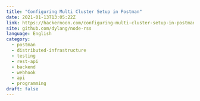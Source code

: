 ```yaml
---
title: "Configuring Multi Cluster Setup in Postman"
date: 2021-01-13T13:05:22Z
link: https://hackernoon.com/configuring-multi-cluster-setup-in-postman-skw315v?source=rss&utm_medium=RSS&utm_source=news.12bit.vn
site: github.com/dylang/node-rss
language: English
category:
  - postman
  - distributed-infrastructure
  - testing
  - rest-api
  - backend
  - webhook
  - api
  - programming
draft: false
---
```

